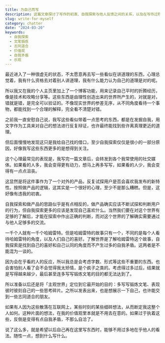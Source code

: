 ```yaml
---
title: 为自己而写
description: 这篇文章探讨了写作的初衷、自我探索与他人反馈之间的关系，以及在写作过程中应该如何保持真实和自洽。
slug: write-for-myself
category: chatter
date: "2024-03-20"
keywords:
  - 自我探索
  - 文笔锻炼
  - 志同道合
  - 价值观
  - 自我矛盾
  - 乐观
---
```


最近进入了一种很虚无的状态，不太愿意再去写一些看似在讲道理的东西，心理总觉着，我有什么资格去对着别人讲道理，我有什么能力认为自己的道理是对的呢。

所以我又在我的个人主页里加上了一个博客功能，用来记录自己平时的折腾经历，像是技术和攻略分享等。这些东西是由理性创造出来的世界所产生的，对就是对，错就是错，是完全可以验证的。不像现实世界的参差无序，从不同角度看待一个事物，都能找到一个合理的解释，完全看不清楚对错。

之前我一直安慰自己说，我写这些看似带着一点思考的东西，都是在发掘自我，用文字作为工具来对自己的想法进行反复辩证，也许最终能找到些许离真理更近的道理。

但后面慢慢地发现这只是我给自己找的借口，至少自我探索仅仅是很小的一部分原因，好像我写这些东西更多的是想得到关注。

这个心理最常见的表现是，我写完一篇文章后，会转发到各个我常使用的社交媒体。如果看的人多，我会变得更有动力，想马上再多写写，如果看的人少，我会变得有一点点沮丧。

这显然是将这件事作为了一个对外的产品，反复试探用户是否会喜欢我发布的新特性。按照做产品的逻辑，这其实是一个很好的心理，至少不是那么糟糕。但是，这好像有违我的初衷。

自我探索和做产品的思路似乎是有点相反的，做产品确实应该不断试探和判断用户的行为，但自我探索更多的应该是发现自己喜欢什么。当然我们要在对这个世界有足够的了解后，才能在探索中作出正确的判断，而对这个世界的了解确实需要通过与他人足够多的交流。

一千个人就有一千个哈姆雷特。但是哈姆雷特的故事只有一个，不同的是每个人看待哈姆雷特的角度，以及人们自己的喜好。了解世界是了解哈姆雷特这个故事，自我探索是找到自己的喜好和自己认同的角度而不产生过多的自我矛盾。这两者是不能混为一谈的。

因为会在乎看的人的反应，所以我总是会考虑字数、形式等这些不重要的东西。也会害怕别人看了会不会觉得我太矫情，是个疯子之类的。考虑得过多过后，结果就是写得越来越少，最后甚至连多写写锻炼文笔的目的都无法达到了。

所以准备以后还是将「主观世界」定位到它最开始的目的：多写写锻炼文笔、表现彼时彼刻自己的一些思考碎片。之所以发表出来，也是想展示一下自己，也许能交到一些志同道合的朋友。

如果有人因为这些散落在互联网上，某些时刻的某些细碎想法，从而断定我这整个人如何。这种片面的想法，在我的价值观里本就是不用去在意的。如果过于执着这些，反倒是变得有点自我矛盾，不那么自洽了。

说了这么多，就是希望以后自己再在这里写东西时，能够不用过多地在乎他人的看法。随性一点，想到什么写什么。
